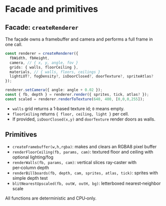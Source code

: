 # Facade and primitives

## Facade: `createRenderer`

The façade owns a framebuffer and camera and performs a full frame in one call.

```ts
const renderer = createRenderer({
  fbWidth, fbHeight,
  camera, // { x, y, angle, fov }
  grids: { walls, floorCeiling },
  materials, // { walls, floors, ceilings }
  lightLUT?, fogDensity?, isDoorClosed?, doorTexture?, spriteAtlas?
});

renderer.setCamera({ angle: angle + 0.02 });
const { fb, depth } = renderer.render({ sprites, tick, atlas? });
const scaled = renderer.renderToTexture(640, 400, [0,0,0,255]);
```

- `walls` grid returns a 1‑based texture id; `0` means empty.
- `floorCeiling` returns `{ floor, ceiling, light }` per cell.
- If provided, `isDoorClosed(x,y)` and `doorTexture` render doors as walls.

## Primitives

- `createFramebuffer(w,h,rgba)`: makes and clears an RGBA8 pixel buffer
- `renderFloorCeiling(fb, params, cam)`: textured floor and ceiling with optional lighting/fog
- `renderWalls(fb, params, cam)`: vertical slices ray‑caster with per‑column depth
- `renderBillboards(fb, depth, cam, sprites, atlas, tick)`: sprites with simple depth test
- `blitNearestUpscaled(fb, outW, outH, bg)`: letterboxed nearest‑neighbor scale

All functions are deterministic and CPU‑only.
